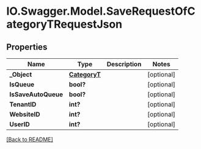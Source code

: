 # IO.Swagger.Model.SaveRequestOfCategoryTRequestJson
## Properties

Name | Type | Description | Notes
------------ | ------------- | ------------- | -------------
**_Object** | [**CategoryT**](CategoryT.md) |  | [optional] 
**IsQueue** | **bool?** |  | [optional] 
**IsSaveAutoQueue** | **bool?** |  | [optional] 
**TenantID** | **int?** |  | [optional] 
**WebsiteID** | **int?** |  | [optional] 
**UserID** | **int?** |  | [optional] 

 [[Back to README]](../README.md)

